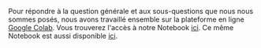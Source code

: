 Pour répondre à la question générale et aux sous-questions que nous nous sommes posés, nous avons travaillé ensemble sur la plateforme en ligne [Google Colab](https://colab.research.google.com/). Vous trouverez l'accès à notre Notebook [ici](https://colab.research.google.com/drive/1oU2_6NU-mEvBCcgkTCeQFOOK52kMT9fN?usp=sharing). Ce même Notebook est aussi disponible [ici](Notebook_RIMEL_Groupe_H.ipynb).